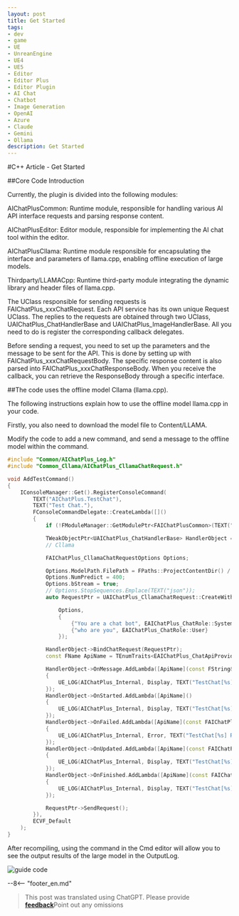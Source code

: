```yaml
---
layout: post
title: Get Started
tags:
- dev
- game
- UE
- UnreanEngine
- UE4
- UE5
- Editor
- Editor Plus
- Editor Plugin
- AI Chat
- Chatbot
- Image Generation
- OpenAI
- Azure
- Claude
- Gemini
- Ollama
description: Get Started
---
```


<meta property="og:title" content="UE 插件 AIChatPlus 使用说明 - C++ 篇 - Get Started" />

#C++ Article - Get Started

##Core Code Introduction

Currently, the plugin is divided into the following modules:

AIChatPlusCommon: Runtime module, responsible for handling various AI API interface requests and parsing response content.

AIChatPlusEditor: Editor module, responsible for implementing the AI chat tool within the editor.

AIChatPlusCllama: Runtime module responsible for encapsulating the interface and parameters of llama.cpp, enabling offline execution of large models.

Thirdparty/LLAMACpp: Runtime third-party module integrating the dynamic library and header files of llama.cpp.

The UClass responsible for sending requests is FAIChatPlus_xxxChatRequest. Each API service has its own unique Request UClass. The replies to the requests are obtained through two UClass, UAIChatPlus_ChatHandlerBase and UAIChatPlus_ImageHandlerBase. All you need to do is register the corresponding callback delegates.

Before sending a request, you need to set up the parameters and the message to be sent for the API. This is done by setting up with FAIChatPlus_xxxChatRequestBody. The specific response content is also parsed into FAIChatPlus_xxxChatResponseBody. When you receive the callback, you can retrieve the ResponseBody through a specific interface.

##The code uses the offline model Cllama (llama.cpp).

The following instructions explain how to use the offline model llama.cpp in your code.

Firstly, you also need to download the model file to Content/LLAMA.

Modify the code to add a new command, and send a message to the offline model within the command.

```c++
#include "Common/AIChatPlus_Log.h"
#include "Common_Cllama/AIChatPlus_CllamaChatRequest.h"

void AddTestCommand()
{
	IConsoleManager::Get().RegisterConsoleCommand(
		TEXT("AIChatPlus.TestChat"),
		TEXT("Test Chat."),
		FConsoleCommandDelegate::CreateLambda([]()
		{
			if (!FModuleManager::GetModulePtr<FAIChatPlusCommon>(TEXT("AIChatPlusCommon"))) return;

			TWeakObjectPtr<UAIChatPlus_ChatHandlerBase> HandlerObject = UAIChatPlus_ChatHandlerBase::New();
			// Cllama

			FAIChatPlus_CllamaChatRequestOptions Options;

			Options.ModelPath.FilePath = FPaths::ProjectContentDir() / "LLAMA" / "qwen1.5-1_8b-chat-q8_0.gguf";
			Options.NumPredict = 400;
			Options.bStream = true;
			// Options.StopSequences.Emplace(TEXT("json"));
			auto RequestPtr = UAIChatPlus_CllamaChatRequest::CreateWithOptionsAndMessages(

				Options,
				{
					{"You are a chat bot", EAIChatPlus_ChatRole::System},
					{"who are you", EAIChatPlus_ChatRole::User}
				});

			HandlerObject->BindChatRequest(RequestPtr);
			const FName ApiName = TEnumTraits<EAIChatPlus_ChatApiProvider>::ToName(RequestPtr->GetApiProvider());

			HandlerObject->OnMessage.AddLambda([ApiName](const FString& Message)
			{
				UE_LOG(AIChatPlus_Internal, Display, TEXT("TestChat[%s] Message: [%s]"), *ApiName.ToString(), *Message);
			});
			HandlerObject->OnStarted.AddLambda([ApiName]()
			{
				UE_LOG(AIChatPlus_Internal, Display, TEXT("TestChat[%s] RequestStarted"), *ApiName.ToString());
			});
			HandlerObject->OnFailed.AddLambda([ApiName](const FAIChatPlus_ResponseErrorBase& InError)
			{
				UE_LOG(AIChatPlus_Internal, Error, TEXT("TestChat[%s] RequestFailed: %s "), *ApiName.ToString(), *InError.GetDescription());
			});
			HandlerObject->OnUpdated.AddLambda([ApiName](const FAIChatPlus_ResponseBodyBase& ResponseBody)
			{
				UE_LOG(AIChatPlus_Internal, Display, TEXT("TestChat[%s] RequestUpdated"), *ApiName.ToString());
			});
			HandlerObject->OnFinished.AddLambda([ApiName](const FAIChatPlus_ResponseBodyBase& ResponseBody)
			{
				UE_LOG(AIChatPlus_Internal, Display, TEXT("TestChat[%s] RequestFinished"), *ApiName.ToString());
			});

			RequestPtr->SendRequest();
		}),
		ECVF_Default
	);
}
```

After recompiling, using the command in the Cmd editor will allow you to see the output results of the large model in the OutputLog.

![guide code](assets/img/2024-ue-aichatplus/guide_code_1.png)

--8<-- "footer_en.md"


> This post was translated using ChatGPT. Please provide [**feedback**](https://github.com/disenone/wiki_blog/issues/new)Point out any omissions 
